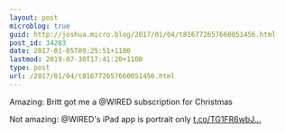```yaml
---
layout: post
microblog: true
guid: http://joshua.micro.blog/2017/01/04/t816772657660051456.html
post_id: 34283
date: 2017-01-05T09:25:51+1100
lastmod: 2019-07-30T17:41:20+1100
type: post
url: /2017/01/04/t816772657660051456.html
---
```

Amazing: Britt got me a @WIRED subscription for Christmas

Not amazing: @WIRED's iPad app is portrait only [t.co/TG1FR6wbJ...](https://t.co/TG1FR6wbJL)
